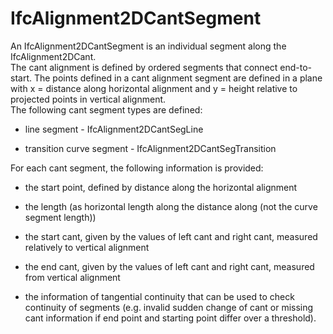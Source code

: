 IfcAlignment2DCantSegment
=========================
An IfcAlignment2DCantSegment is an individual segment along the
IfcAlignment2DCant.  
The cant alignment is defined by ordered segments that connect end-to-start.
The points defined in a cant alignment segment are defined in a plane with x =
distance along horizontal alignment and y = height relative to projected
points in vertical alignment.  
The following cant segment types are defined:  

  

  * line segment - IfcAlignment2DCantSegLine
  

  * transition curve segment - IfcAlignment2DCantSegTransition
  

  
For each cant segment, the following information is provided:  

  

  * the start point, defined by distance along the horizontal alignment
  

  * the length (as horizontal length along the distance along (not the curve segment length))
  

  * the start cant, given by the values of left cant and right cant, measured relatively to vertical alignment
  

  * the end cant, given by the values of left cant and right cant, measured from vertical alignment
  

  * the information of tangential continuity that can be used to check continuity of segments (e.g. invalid sudden change of cant or missing cant information if end point and starting point differ over a threshold).
  


